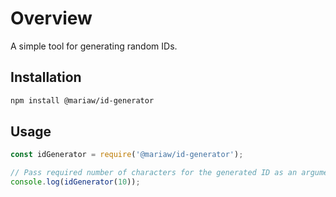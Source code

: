 # Overview

A simple tool for generating random IDs.

## Installation

```bash
npm install @mariaw/id-generator
```
## Usage

```js script
const idGenerator = require('@mariaw/id-generator');

// Pass required number of characters for the generated ID as an argument
console.log(idGenerator(10));
```